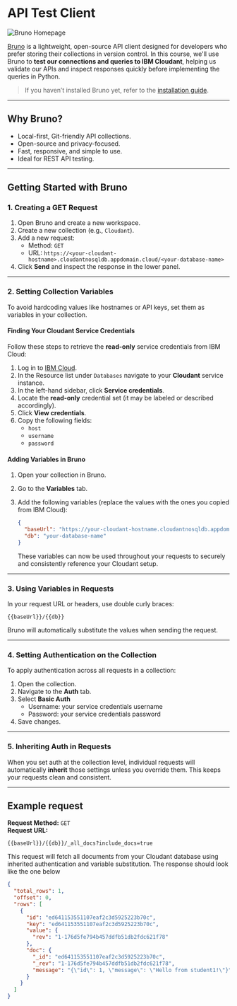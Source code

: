 # API Test Client

![Bruno Homepage](https://www.usebruno.com/_next/image?url=%2Fbruno_app%2Fbruno-homepage.png&w=1080&q=75)

[Bruno](https://www.usebruno.com/) is a lightweight, open-source API client designed for developers who prefer storing their collections in version control. In this course, we'll use Bruno to **test our connections and queries to IBM Cloudant**, helping us validate our APIs and inspect responses quickly before implementing the queries in Python.

> If you haven’t installed Bruno yet, refer to the [installation guide](./1_pre-requisites.md#4-bruno-api-test-client).

---

## Why Bruno?

- Local-first, Git-friendly API collections.
- Open-source and privacy-focused.
- Fast, responsive, and simple to use.
- Ideal for REST API testing.

---

## Getting Started with Bruno

### 1. Creating a GET Request

1. Open Bruno and create a new workspace.
2. Create a new collection (e.g., `Cloudant`).
3. Add a new request:
   - Method: `GET`
   - URL: `https://<your-cloudant-hostname>.cloudantnosqldb.appdomain.cloud/<your-database-name>`
4. Click **Send** and inspect the response in the lower panel.

---

### 2. Setting Collection Variables

To avoid hardcoding values like hostnames or API keys, set them as variables in your collection.

#### Finding Your Cloudant Service Credentials

Follow these steps to retrieve the **read-only** service credentials from IBM Cloud:

1. Log in to [IBM Cloud](https://cloud.ibm.com/).
2. In the Resource list under `Databases` navigate to your **Cloudant** service instance.
3. In the left-hand sidebar, click **Service credentials**.
4. Locate the **read-only** credential set (it may be labeled or described accordingly).
5. Click **View credentials**.
6. Copy the following fields:
   - `host`
   - `username`
   - `password`

#### Adding Variables in Bruno

1. Open your collection in Bruno.
2. Go to the **Variables** tab.
3. Add the following variables (replace the values with the ones you copied from IBM Cloud):

   ```json
   {
     "baseUrl": "https://your-cloudant-hostname.cloudantnosqldb.appdomain.cloud",
     "db": "your-database-name"
   }
   ```

   These variables can now be used throughout your requests to securely and consistently reference your Cloudant setup.

---

### 3. Using Variables in Requests

In your request URL or headers, use double curly braces:

```
{{baseUrl}}/{{db}}
```

Bruno will automatically substitute the values when sending the request.

---

### 4. Setting Authentication on the Collection

To apply authentication across all requests in a collection:

1. Open the collection.
2. Navigate to the **Auth** tab.
3. Select **Basic Auth**
   - Username: your service credentials username
   - Password: your service credentials password
4. Save changes.

---

### 5. Inheriting Auth in Requests

When you set auth at the collection level, individual requests will automatically **inherit** those settings unless you override them. This keeps your requests clean and consistent.

---

## Example request

**Request Method:** `GET`  
**Request URL:**

```
{{baseUrl}}/{{db}}/_all_docs?include_docs=true
```

This request will fetch all documents from your Cloudant database using inherited authentication and variable substitution. The response should look like the one below

```json
{
  "total_rows": 1,
  "offset": 0,
  "rows": [
    {
      "id": "ed641153551107eaf2c3d5925223b70c",
      "key": "ed641153551107eaf2c3d5925223b70c",
      "value": {
        "rev": "1-176d5fe794b457ddfb51db2fdc621f78"
      },
      "doc": {
        "_id": "ed641153551107eaf2c3d5925223b70c",
        "_rev": "1-176d5fe794b457ddfb51db2fdc621f78",
        "message": "{\"id\": 1, \"message\": \"Hello from student1!\"}"
      }
    }
  ]
}
```
